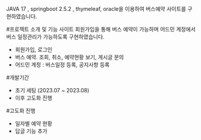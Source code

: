 JAVA 17 , springboot 2.5.2 , thymeleaf, oracle을 이용하여 버스예약 사이트를 구현하였습니다.

#프로젝트 소개 및 기능
사이트 회원가입을 통해 버스 예약이 가능하며 어드민 계정에서 버스 일정관리가 가능하도록 구현하였습니다.
* 회원가입, 로그인
* 버스 예약. 조회, 취소, 예약현황 보기, 게시글 문의
* 어드민 계정 : 버스일정 등록, 공지사항 등록
  
#개발기간
* 초기 세팅 (2023.07 ~ 2023.08)
* 이후 고도화 진행

#고도화 진행
* 일자별 예약 현황
* 답글 기능 추가
